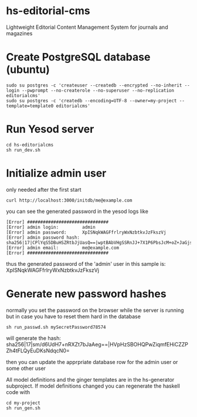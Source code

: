 # hs-editorial-cms
Lightweight Editorial Content Management System for journals and magazines

# Create PostgreSQL database (ubuntu)
```
sudo su postgres -c 'createuser --createdb --encrypted --no-inherit --login --pwprompt --no-createrole --no-superuser --no-replication editorialcms'
sudo su postgres -c 'createdb --encoding=UTF-8 --owner=my-project --template=template0 editorialcms'
```

# Run Yesod server
```
cd hs-editorialcms
sh run_dev.sh
```
# Initialize admin user
only needed after the first start
```
curl http://localhost:3000/initdb/me@example.com
```

you can see the generated password in the yesod logs like
```
[Error] ###############################
[Error] admin login:         admin
[Error] admin password:      XpISNqkWAGFfrlryWxNzbtkvJzFkszVj
[Error] admin password hash: sha256|17|CPlYqS5DBuHSZRtbJjUasQ==|wptBAbVHgSSRnJJ+7X1P6PbsJcM+oZ+JaGjs1xVNJns=
[Error] admin email:         me@example.com
[Error] ###############################
```
thus the generated password of the 'admin' user in this sample is: XpISNqkWAGFfrlryWxNzbtkvJzFkszVj

# Generate new password hashes
normally you set the password on the browser while the server is running
but in case you have to reset them hard in the database
```
sh run_passwd.sh mySecretPassword78574
```

will generate the hash: sha256|17|sm/d6UdH7+nRXZt7bJaAeg==|HVpHzSBOHQPwZiqmfEHiCZZPZh4tFLQyEuDKsNdqcN0=

then you can update the apprpriate database row for the admin user or some other user

All model definitions and the ginger templates are in the hs-generator subproject.
If model definitions changed you can regenerate the haskell code with
```
cd my-project
sh run_gen.sh
```
